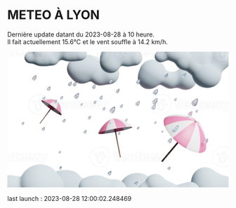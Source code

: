 # METEO À LYON

Dernière update datant du 2023-08-28 à 10 heure.  
Il fait actuellement 15.6°C et le vent souffle à 14.2 km/h.      

![](./.github/rain.png)

last launch : 2023-08-28 12:00:02.248469
